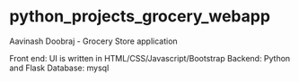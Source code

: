 # python_projects_grocery_webapp
Aavinash Doobraj - Grocery Store application

 Front end: UI is written in HTML/CSS/Javascript/Bootstrap
 Backend: Python and Flask
 Database: mysql

